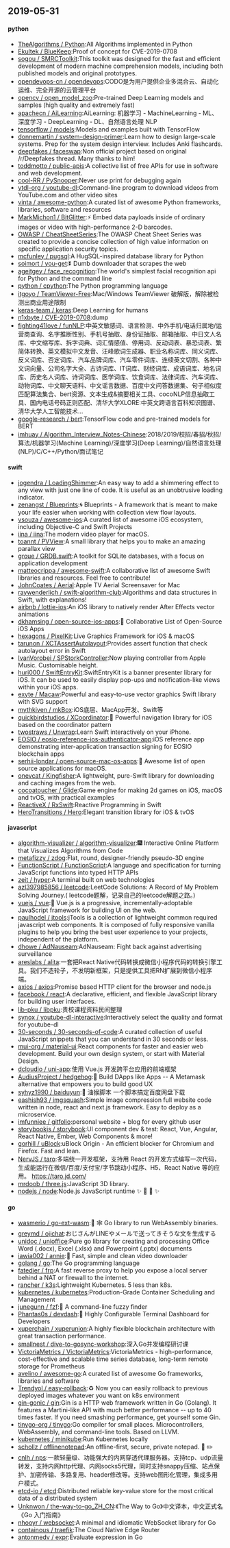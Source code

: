 ## 2019-05-31

#### python
* [TheAlgorithms / Python](https://github.com/TheAlgorithms/Python):All Algorithms implemented in Python
* [Ekultek / BlueKeep](https://github.com/Ekultek/BlueKeep):Proof of concept for CVE-2019-0708
* [sogou / SMRCToolkit](https://github.com/sogou/SMRCToolkit):This toolkit was designed for the fast and efficient development of modern machine comprehension models, including both published models and original prototypes.
* [opendevops-cn / opendevops](https://github.com/opendevops-cn/opendevops):CODO是为用户提供企业多混合云、自动化运维、完全开源的云管理平台
* [opencv / open_model_zoo](https://github.com/opencv/open_model_zoo):Pre-trained Deep Learning models and samples (high quality and extremely fast)
* [apachecn / AiLearning](https://github.com/apachecn/AiLearning):AiLearning: 机器学习 - MachineLearning - ML、深度学习 - DeepLearning - DL、自然语言处理 NLP
* [tensorflow / models](https://github.com/tensorflow/models):Models and examples built with TensorFlow
* [donnemartin / system-design-primer](https://github.com/donnemartin/system-design-primer):Learn how to design large-scale systems. Prep for the system design interview. Includes Anki flashcards.
* [deepfakes / faceswap](https://github.com/deepfakes/faceswap):Non official project based on original /r/Deepfakes thread. Many thanks to him!
* [toddmotto / public-apis](https://github.com/toddmotto/public-apis):A collective list of free APIs for use in software and web development.
* [cool-RR / PySnooper](https://github.com/cool-RR/PySnooper):Never use print for debugging again
* [ytdl-org / youtube-dl](https://github.com/ytdl-org/youtube-dl):Command-line program to download videos from YouTube.com and other video sites
* [vinta / awesome-python](https://github.com/vinta/awesome-python):A curated list of awesome Python frameworks, libraries, software and resources
* [MarkMichon1 / BitGlitter](https://github.com/MarkMichon1/BitGlitter):⚡ Embed data payloads inside of ordinary images or video with high-performance 2-D barcodes.
* [OWASP / CheatSheetSeries](https://github.com/OWASP/CheatSheetSeries):The OWASP Cheat Sheet Series was created to provide a concise collection of high value information on specific application security topics.
* [mcfunley / pugsql](https://github.com/mcfunley/pugsql):A HugSQL-inspired database library for Python
* [soimort / you-get](https://github.com/soimort/you-get):⏬
Dumb downloader that scrapes the web
* [ageitgey / face_recognition](https://github.com/ageitgey/face_recognition):The world's simplest facial recognition api for Python and the command line
* [python / cpython](https://github.com/python/cpython):The Python programming language
* [itgoyo / TeamViewer-Free](https://github.com/itgoyo/TeamViewer-Free):Mac/Windows TeamViewer 破解版，解除被检测出商业用途限制
* [keras-team / keras](https://github.com/keras-team/keras):Deep Learning for humans
* [n1xbyte / CVE-2019-0708](https://github.com/n1xbyte/CVE-2019-0708):dump
* [fighting41love / funNLP](https://github.com/fighting41love/funNLP):中英文敏感词、语言检测、中外手机/电话归属地/运营商查询、名字推断性别、手机号抽取、身份证抽取、邮箱抽取、中日文人名库、中文缩写库、拆字词典、词汇情感值、停用词、反动词表、暴恐词表、繁简体转换、英文模拟中文发音、汪峰歌词生成器、职业名称词库、同义词库、反义词库、否定词库、汽车品牌词库、汽车零件词库、连续英文切割、各种中文词向量、公司名字大全、古诗词库、IT词库、财经词库、成语词库、地名词库、历史名人词库、诗词词库、医学词库、饮食词库、法律词库、汽车词库、动物词库、中文聊天语料、中文谣言数据、百度中文问答数据集、句子相似度匹配算法集合、bert资源、文本生成&摘要相关工具、cocoNLP信息抽取工具、国内电话号码正则匹配、清华大学XLORE:中英文跨语言百科知识图谱、清华大学人工智能技术…
* [google-research / bert](https://github.com/google-research/bert):TensorFlow code and pre-trained models for BERT
* [imhuay / Algorithm_Interview_Notes-Chinese](https://github.com/imhuay/Algorithm_Interview_Notes-Chinese):2018/2019/校招/春招/秋招/算法/机器学习(Machine Learning)/深度学习(Deep Learning)/自然语言处理(NLP)/C/C++/Python/面试笔记

#### swift
* [jogendra / LoadingShimmer](https://github.com/jogendra/LoadingShimmer):An easy way to add a shimmering effect to any view with just one line of code. It is useful as an unobtrusive loading indicator.
* [zenangst / Blueprints](https://github.com/zenangst/Blueprints):🌀
Blueprints - A framework that is meant to make your life easier when working with collection view flow layouts.
* [vsouza / awesome-ios](https://github.com/vsouza/awesome-ios):A curated list of awesome iOS ecosystem, including Objective-C and Swift Projects
* [iina / iina](https://github.com/iina/iina):The modern video player for macOS.
* [toannt / PVView](https://github.com/toannt/PVView):A small library that helps you to make an amazing parallax view
* [groue / GRDB.swift](https://github.com/groue/GRDB.swift):A toolkit for SQLite databases, with a focus on application development
* [matteocrippa / awesome-swift](https://github.com/matteocrippa/awesome-swift):A collaborative list of awesome Swift libraries and resources. Feel free to contribute!
* [JohnCoates / Aerial](https://github.com/JohnCoates/Aerial):Apple TV Aerial Screensaver for Mac
* [raywenderlich / swift-algorithm-club](https://github.com/raywenderlich/swift-algorithm-club):Algorithms and data structures in Swift, with explanations!
* [airbnb / lottie-ios](https://github.com/airbnb/lottie-ios):An iOS library to natively render After Effects vector animations
* [dkhamsing / open-source-ios-apps](https://github.com/dkhamsing/open-source-ios-apps):📱
Collaborative List of Open-Source iOS Apps
* [hexagons / PixelKit](https://github.com/hexagons/PixelKit):Live Graphics Framework for iOS & macOS
* [tarunon / XCTAssertAutolayout](https://github.com/tarunon/XCTAssertAutolayout):Provides assert function that check autolayout error in Swift
* [IvanVorobei / SPStorkController](https://github.com/IvanVorobei/SPStorkController):Now playing controller from Apple Music. Customisable height.
* [huri000 / SwiftEntryKit](https://github.com/huri000/SwiftEntryKit):SwiftEntryKit is a banner presenter library for iOS. It can be used to easily display pop-ups and notification-like views within your iOS apps.
* [exyte / Macaw](https://github.com/exyte/Macaw):Powerful and easy-to-use vector graphics Swift library with SVG support
* [mythkiven / mkBox](https://github.com/mythkiven/mkBox):iOS底层、MacApp开发、Swift等
* [quickbirdstudios / XCoordinator](https://github.com/quickbirdstudios/XCoordinator):🎌
Powerful navigation library for iOS based on the coordinator pattern
* [twostraws / Unwrap](https://github.com/twostraws/Unwrap):Learn Swift interactively on your iPhone.
* [EOSIO / eosio-reference-ios-authenticator-app](https://github.com/EOSIO/eosio-reference-ios-authenticator-app):iOS reference app demonstrating inter-application transaction signing for EOSIO blockchain apps
* [serhii-londar / open-source-mac-os-apps](https://github.com/serhii-londar/open-source-mac-os-apps):🚀
Awesome list of open source applications for macOS.
* [onevcat / Kingfisher](https://github.com/onevcat/Kingfisher):A lightweight, pure-Swift library for downloading and caching images from the web.
* [cocoatoucher / Glide](https://github.com/cocoatoucher/Glide):Game engine for making 2d games on iOS, macOS and tvOS, with practical examples
* [ReactiveX / RxSwift](https://github.com/ReactiveX/RxSwift):Reactive Programming in Swift
* [HeroTransitions / Hero](https://github.com/HeroTransitions/Hero):Elegant transition library for iOS & tvOS

#### javascript
* [algorithm-visualizer / algorithm-visualizer](https://github.com/algorithm-visualizer/algorithm-visualizer):🎆
Interactive Online Platform that Visualizes Algorithms from Code
* [metafizzy / zdog](https://github.com/metafizzy/zdog):Flat, round, designer-friendly pseudo-3D engine
* [FunctionScript / FunctionScript](https://github.com/FunctionScript/FunctionScript):A language and specification for turning JavaScript functions into typed HTTP APIs
* [zeit / hyper](https://github.com/zeit/hyper):A terminal built on web technologies
* [azl397985856 / leetcode](https://github.com/azl397985856/leetcode):LeetCode Solutions: A Record of My Problem Solving Journey.( leetcode题解，记录自己的leetcode解题之路。)
* [vuejs / vue](https://github.com/vuejs/vue):🖖
Vue.js is a progressive, incrementally-adoptable JavaScript framework for building UI on the web.
* [paulhodel / jtools](https://github.com/paulhodel/jtools):jTools is a collection of lightweight common required javascript web components. It is composed of fully responsive vanilla plugins to help you bring the best user experience to your projects, independent of the platform.
* [dhowe / AdNauseam](https://github.com/dhowe/AdNauseam):AdNauseam: Fight back against advertising surveillance
* [areslabs / alita](https://github.com/areslabs/alita):一套把React Native代码转换成微信小程序代码的转换引擎工具。我们不造轮子，不发明新框架，只是提供工具把RN扩展到微信小程序端。
* [axios / axios](https://github.com/axios/axios):Promise based HTTP client for the browser and node.js
* [facebook / react](https://github.com/facebook/react):A declarative, efficient, and flexible JavaScript library for building user interfaces.
* [lib-pku / libpku](https://github.com/lib-pku/libpku):贵校课程资料民间整理
* [synox / youtube-dl-interactive](https://github.com/synox/youtube-dl-interactive):Interactively select the quality and format for youtube-dl
* [30-seconds / 30-seconds-of-code](https://github.com/30-seconds/30-seconds-of-code):A curated collection of useful JavaScript snippets that you can understand in 30 seconds or less.
* [mui-org / material-ui](https://github.com/mui-org/material-ui):React components for faster and easier web development. Build your own design system, or start with Material Design.
* [dcloudio / uni-app](https://github.com/dcloudio/uni-app):使用 Vue.js 开发跨平台应用的前端框架
* [AudiusProject / hedgehog](https://github.com/AudiusProject/hedgehog):🦔 Build DApps like Apps -- A Metamask alternative that empowers you to build good UX
* [syhyz1990 / baiduyun](https://github.com/syhyz1990/baiduyun):🖖
油猴脚本 一个脚本搞定百度网盘下载
* [eashish93 / imgsquash](https://github.com/eashish93/imgsquash):Simple image compression full website code written in node, react and next.js framework. Easy to deploy as a microservice.
* [imfunniee / gitfolio](https://github.com/imfunniee/gitfolio):personal website + blog for every github user
* [storybookjs / storybook](https://github.com/storybookjs/storybook):UI component dev & test: React, Vue, Angular, React Native, Ember, Web Components & more!
* [gorhill / uBlock](https://github.com/gorhill/uBlock):uBlock Origin - An efficient blocker for Chromium and Firefox. Fast and lean.
* [NervJS / taro](https://github.com/NervJS/taro):多端统一开发框架，支持用 React 的开发方式编写一次代码，生成能运行在微信/百度/支付宝/字节跳动小程序、H5、React Native 等的应用。 https://taro.jd.com/
* [mrdoob / three.js](https://github.com/mrdoob/three.js):JavaScript 3D library.
* [nodejs / node](https://github.com/nodejs/node):Node.js JavaScript runtime
✨
🐢
🚀
✨

#### go
* [wasmerio / go-ext-wasm](https://github.com/wasmerio/go-ext-wasm):🐹
🕸️
Go library to run WebAssembly binaries.
* [greymd / ojichat](https://github.com/greymd/ojichat):おじさんがLINEやメールで送ってきそうな文を生成する
* [unidoc / unioffice](https://github.com/unidoc/unioffice):Pure go library for creating and processing Office Word (.docx), Excel (.xlsx) and Powerpoint (.pptx) documents
* [iawia002 / annie](https://github.com/iawia002/annie):👾
Fast, simple and clean video downloader
* [golang / go](https://github.com/golang/go):The Go programming language
* [fatedier / frp](https://github.com/fatedier/frp):A fast reverse proxy to help you expose a local server behind a NAT or firewall to the internet.
* [rancher / k3s](https://github.com/rancher/k3s):Lightweight Kubernetes. 5 less than k8s.
* [kubernetes / kubernetes](https://github.com/kubernetes/kubernetes):Production-Grade Container Scheduling and Management
* [junegunn / fzf](https://github.com/junegunn/fzf):🌸
A command-line fuzzy finder
* [Phantas0s / devdash](https://github.com/Phantas0s/devdash):🍱
Highly Configurable Terminal Dashboard for Developers
* [xuperchain / xuperunion](https://github.com/xuperchain/xuperunion):A highly flexible blockchain architecture with great transaction performance.
* [smallnest / dive-to-gosync-workshop](https://github.com/smallnest/dive-to-gosync-workshop):深入Go并发编程研讨课
* [VictoriaMetrics / VictoriaMetrics](https://github.com/VictoriaMetrics/VictoriaMetrics):VictoriaMetrics - high-performance, cost-effective and scalable time series database, long-term remote storage for Prometheus
* [avelino / awesome-go](https://github.com/avelino/awesome-go):A curated list of awesome Go frameworks, libraries and software
* [Trendyol / easy-rollback](https://github.com/Trendyol/easy-rollback):♻️
Now you can easily rollback to previous deployed images whatever you want on k8s environment
* [gin-gonic / gin](https://github.com/gin-gonic/gin):Gin is a HTTP web framework written in Go (Golang). It features a Martini-like API with much better performance -- up to 40 times faster. If you need smashing performance, get yourself some Gin.
* [tinygo-org / tinygo](https://github.com/tinygo-org/tinygo):Go compiler for small places. Microcontrollers, WebAssembly, and command-line tools. Based on LLVM.
* [kubernetes / minikube](https://github.com/kubernetes/minikube):Run Kubernetes locally
* [schollz / offlinenotepad](https://github.com/schollz/offlinenotepad):An offline-first, secure, private notepad.
📔
✏️
* [cnlh / nps](https://github.com/cnlh/nps):一款轻量级、功能强大的内网穿透代理服务器。支持tcp、udp流量转发，支持内网http代理、内网socks5代理，同时支持snappy压缩、站点保护、加密传输、多路复用、header修改等。支持web图形化管理，集成多用户模式。
* [etcd-io / etcd](https://github.com/etcd-io/etcd):Distributed reliable key-value store for the most critical data of a distributed system
* [Unknwon / the-way-to-go_ZH_CN](https://github.com/Unknwon/the-way-to-go_ZH_CN):《The Way to Go》中文译本，中文正式名《Go 入门指南》
* [nhooyr / websocket](https://github.com/nhooyr/websocket):A minimal and idiomatic WebSocket library for Go
* [containous / traefik](https://github.com/containous/traefik):The Cloud Native Edge Router
* [antonmedv / expr](https://github.com/antonmedv/expr):Evaluate expression in Go
